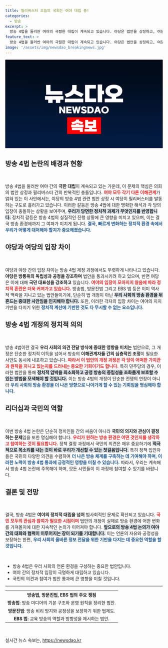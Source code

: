 ```yaml
---
title: 필리버스터 오늘의 국회는 여야 대립 중!
categories:
  - 방송
excerpt: >
  방송 4법을 둘러싼 여야의 극렬한 대립이 계속되고 있습니다. 야당은 법안을 상정하고, 여당은 필리버스터로 저지하며 5박 6일 간의 공방이 이어지고 있는데, 이 전투의 끝은 과연 어떻게 될까요? 클릭해 더 자세한 이야기를 확인하세요!
feature_text: >
  방송 4법을 둘러싼 여야의 극렬한 대립이 계속되고 있습니다. 야당은 법안을 상정하고, 여당은 필리버스터로 저지하며 5박 6일 간의 공방이 이어지고 있는데, 이 전투의 끝은 과연 어떻게 될까요? 클릭해 더 자세한 이야기를 확인하세요!
image: '/assets/img/newsdao_breakingnews.jpg'
---
```


<p><img src="/assets/img/newsdao_breakingnews.jpg" alt="ranknews 속보" /></p>

<h2 data-ke-size="size26">방송 4법 논란의 배경과 현황</h2>

<p data-ke-size="size16">&nbsp;</p>

<p>방송 4법을 둘러싼 여야 간의 <b>극한 대립</b>이 계속되고 있는 가운데, 이 문제의 핵심은 의회의 법안 상정과 필리버스터 간의 반복적인 충돌입니다. <b><span style="color: #ee2323;">여야 모두 각기 다른 이해관계</span></b>가 얽혀 있는 이 사안에서는, 야당의 방송 4법 관련 법안 상정 시 여당이 필리버스터를 발동하는 구도로 흘러가고 있습니다. 이러한 갈등은 방송 4법에 대한 명확한 해석과 각 당의 입장이 충돌하는 상황을 보여주며, <b><span style="background-color: #21538527;">우리가 당면한 정치적 과제가 무엇인지를 반영합니다.</span></b> 정치적 갈등은 방송 4법의 실질적인 진행 상황에 큰 영향을 미치고 있으며, 이는 결국 방송 환경에까지 그 여파가 미치게 됩니다. <b><span style="color: #1a5490;">결국, 빠르게 변화하는 정치적 환경 속에서 우리가 어떻게 대처해야 할지가 중요해졌습니다.</span></b></p>

<h2 data-ke-size="size26">야당과 여당의 입장 차이</h2>

<p data-ke-size="size16">&nbsp;</p>

<p>여당과 야당 간의 입장 차이는 방송 4법 제정 과정에서도 뚜렷하게 나타나고 있습니다. <b>야당은 방통위의 독립성과 공정을 강조하며</b> 법안을 통과시키려 하고 있으며, 반면 여당은 이에 대해 <b>국민 대표성을 강조하고</b> 있습니다. <b><span style="color: #ee2323;">여야의 입장이 모아지지 않음에 따라 정치적 혼란은 더욱 커져가고 있습니다.</span></b> 방송법, 방문진법 그리고 EBS 법 등은 이미 역사적 맥락을 지니고 있는 법안들이기에, 단순히 법 개정이 아닌 <b><span style="background-color: #21538527;">우리 사회의 방송 환경을 뒤흔드는 중대한 사안임을 인지해야 합니다.</span></b> 또한, 이러한 각자의 입장 차이는 여야의 지지 기반을 다지기 위한 <b><span style="color: #1a5490;">정치적 계산에 기반한 것도 다 무시할 수 없는 요소입니다.</span></b></p>

<h2 data-ke-size="size26">방송 4법 개정의 정치적 의의</h2>

<p data-ke-size="size16">&nbsp;</p>

<p>방송 4법이란 결국 <b>우리 사회의 의견 전달 방식에 중대한 영향을 미치는</b> 법안으로, 그 개정은 단순한 정치적 이득을 넘어서 방송의 <b>이해관계자들 간의 심층적인 조정</b>이 필요한 사안도 동시에 내포하고 있습니다. <b><span style="color: #ee2323;">따라서 이 법안의 개정 과정은 각 당이 어떠한 가치관과 원칙을 지니고 있는지를 드러내는 중요한 기회이기도 합니다.</span></b> 특히 민주당의 경우, 이러한 법안을 통해 <b><span style="background-color: #21538527;">정치적 압박을 최소화하고 공영 방송의 중립성을 조화롭게 보호할 수 있는 방법을 모색해야 할 것입니다.</span></b> 이는 방송 4법의 개정이 단순한 전쟁의 연장이 아니라 <b><span style="color: #1a5490;">우리 사회의 방송 환경을 더 나은 방향으로 나아가게 할 수 있는 기회임을 명심해야 합니다.</span></b></p>

<h2 data-ke-size="size26">리더십과 국민의 역할</h2>

<p data-ke-size="size16">&nbsp;</p>

<p>이번 방송 4법 논란은 단순히 정치인들 간의 싸움이 아니라 <b>국민의 의지와 관심이 결정하는 문제</b>임을 또한 명심해야 합니다. <b><span style="color: #ee2323;">우리가 원하는 방송 환경은 어떤 것인지를 생각하고 참여하는 것이 필요합니다.</span></b> 정책 결정 과정에서 국민의 의견은 매우 중요하기에 <b><span style="background-color: #21538527;">적극적으로 목소리를 내는 것이 바로 우리가 개선할 수 있는 첫걸음입니다.</span></b> 특히 정책 입안자들은 국민의 다양한 의견을 수렴하여 <b><span style="color: #1a5490;">더 나은 방송 체계를 구축하는 데 기여해야 하며, 이러한 노력이 방송 4법 통과에 긍정적인 영향을 미칠 수 있습니다.</span></b> 따라서, 우리는 계속해서 방송 4법 논란에 주목해야 하며, 모든 시민들이 이 과정에 참여할 수 있기를 바랍니다.</p>

<h2 data-ke-size="size26">결론 및 전망</h2>

<p data-ke-size="size16">&nbsp;</p>

<p>결국, 방송 4법은 <b>여야의 정치적 대립을 넘어</b> 범사회적인 문제로 확산되고 있습니다. <b><span style="color: #ee2323;">국민 모두의 관심과 참여가 필요한 시점이며</span></b> 법안의 개정이 실제로 방송 환경에 어떤 변화를 가져올지에 대한 지속적인 논의가 이어져야 합니다. <b><span style="background-color: #21538527;">앞으로의 방송 4법 논의가 여야 간의 대화와 협력이 이루어지는 장이 되기를 기대합니다.</span></b> 이는 언론의 자유와 공정성을 보장하는 한편, <b><span style="color: #1a5490;">우리 사회의 올바른 정보 전달을 위한 기반을 다지는 데 중요한 역할을 할 것입니다.</span></b> </p>

<p data-ke-size="size16">&nbsp;</p>

<ul>
  <li>방송 4법은 우리 사회의 언론 환경을 구성하는 중요한 법안입니다.</li>
  <li>여야 간의 정치적 입장이 극명하게 대립하고 있습니다.</li>
  <li>국민의 의견과 참여가 법안 통과에 큰 영향을 미칠 것입니다.</li>
</ul>

<hr/>

<table style="width: 100%;">
    <tr>
        <td style="text-align: center; height: 17px;"><b>방송법, 방문진법, EBS 법의 주요 쟁점</b></td>
    </tr>
    <tr>
        <td style="text-align: center; height: 17px;"><b>방송법</b>: 방송 미디어의 기본 구조와 운영 원칙을 정리한 법안.</td>
    </tr>
    <tr>
        <td style="text-align: center; height: 17px;"><b>방문진법</b>: 방송 비리 방지와 공정성을 보장하기 위한 법제도.</td>
    </tr>
    <tr>
        <td style="text-align: center; height: 17px;"><b>EBS 법</b>: 교육 방송의 역할과 방향성을 제시하는 법안.</td>
    </tr>
</table>

<p data-ke-size="size16">&nbsp;</p>
실시간 뉴스 속보는, <a href="https://newsdao.kr" rel="dofollow">https://newsdao.kr</a>


